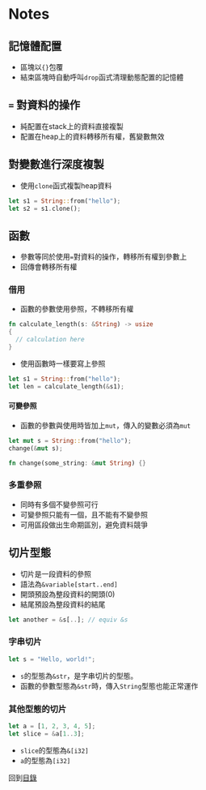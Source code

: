 # Notes

## 記憶體配置
- 區塊以`{}`包覆
- 結束區塊時自動呼叫`drop`函式清理動態配置的記憶體

## `=` 對資料的操作
- 純配置在stack上的資料直接複製
- 配置在heap上的資料轉移所有權，舊變數無效

## 對變數進行深度複製
- 使用`clone`函式複製heap資料
``` rust
let s1 = String::from("hello");
let s2 = s1.clone();
```

## 函數
- 參數等同於使用`=`對資料的操作，轉移所有權到參數上
- 回傳會轉移所有權

### 借用
- 函數的參數使用參照，不轉移所有權
``` rust
fn calculate_length(s: &String) -> usize
{
  // calculation here
}
```
- 使用函數時一樣要寫上參照
``` rust
let s1 = String::from("hello");
let len = calculate_length(&s1);
```

#### 可變參照
- 函數的參數與使用時皆加上`mut`，傳入的變數必須為`mut`
``` rust
let mut s = String::from("hello");
change(&mut s);

fn change(some_string: &mut String) {}
```

### 多重參照
- 同時有多個不變參照可行
- 可變參照只能有一個，且不能有不變參照
- 可用區段做出生命期區別，避免資料競爭

## 切片型態
- 切片是一段資料的參照
- 語法為`&variable[start..end]`
- 開頭預設為整段資料的開頭(0)
- 結尾預設為整段資料的結尾
``` rust
let another = &s[..]; // equiv &s
```

### 字串切片
``` rust
let s = "Hello, world!";
```
- `s`的型態為`&str`，是字串切片的型態。
- 函數的參數型態為`&str`時，傳入`String`型態也能正常運作

### 其他型態的切片
``` rust
let a = [1, 2, 3, 4, 5];
let slice = &a[1..3];
```
- `slice`的型態為`&[i32]`
- `a`的型態為`[i32]`

回到[目錄](./README.md)
